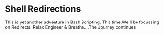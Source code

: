 # Shell Redirections
This is yet another adventure in Bash Scripting.
This time,We'll be focussing on Redirects.
Relax Engineer & Breathe....The Journey continues
